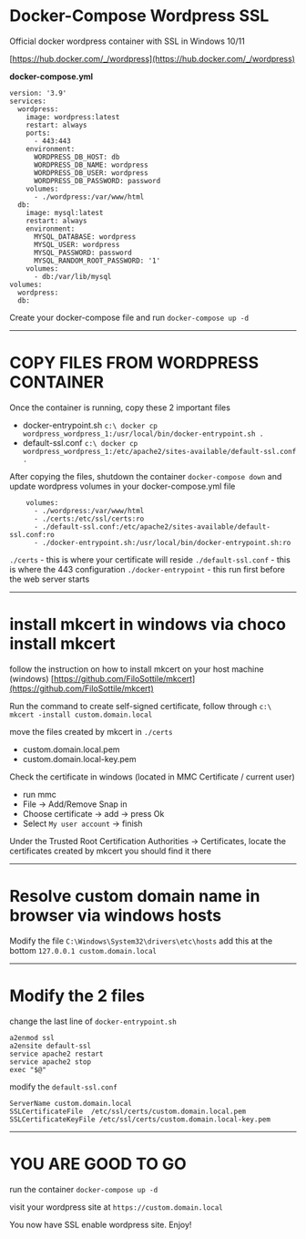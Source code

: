 # Docker-Compose Wordpress SSL
 Official docker wordpress container with SSL in Windows 10/11

[https://hub.docker.com/_/wordpress](https://hub.docker.com/_/wordpress)

**docker-compose.yml**
```
version: '3.9'
services:
  wordpress:
    image: wordpress:latest
    restart: always
    ports:
      - 443:443
    environment:
      WORDPRESS_DB_HOST: db
      WORDPRESS_DB_NAME: wordpress
      WORDPRESS_DB_USER: wordpress
      WORDPRESS_DB_PASSWORD: password
    volumes:
      - ./wordpress:/var/www/html
  db:
    image: mysql:latest
    restart: always
    environment:
      MYSQL_DATABASE: wordpress
      MYSQL_USER: wordpress
      MYSQL_PASSWORD: password
      MYSQL_RANDOM_ROOT_PASSWORD: '1'
    volumes:
      - db:/var/lib/mysql
volumes:
  wordpress:
  db:
```

Create your docker-compose file and run `docker-compose up -d`

----------
# COPY FILES FROM WORDPRESS CONTAINER
Once the container is running, copy these 2 important files
- docker-entrypoint.sh `c:\ docker cp wordpress_wordpress_1:/usr/local/bin/docker-entrypoint.sh .`
- default-ssl.conf `c:\ docker cp wordpress_wordpress_1:/etc/apache2/sites-available/default-ssl.conf .`


After copying the files, shutdown the container 
`
docker-compose down
`
and update wordpress volumes in your docker-compose.yml file
```
    volumes:
      - ./wordpress:/var/www/html
      - ./certs:/etc/ssl/certs:ro
      - ./default-ssl.conf:/etc/apache2/sites-available/default-ssl.conf:ro
      - ./docker-entrypoint.sh:/usr/local/bin/docker-entrypoint.sh:ro
```

`./certs` - this is where your certificate will reside
`./default-ssl.conf` - this is where the 443 configuration
`./docker-entrypoint` - this run first before the web server starts

----------

# install mkcert in windows via choco install mkcert
follow the instruction on how to install mkcert on your host machine (windows)
[https://github.com/FiloSottile/mkcert](https://github.com/FiloSottile/mkcert)

Run the command to create self-signed certificate, follow through
`c:\ mkcert -install custom.domain.local` 

move the files created by mkcert in `./certs`
- custom.domain.local.pem
- custom.domain.local-key.pem

Check the certificate in windows (located in MMC Certificate / current user)
- run mmc
- File -> Add/Remove Snap in
- Choose certificate -> add -> press Ok
- Select `My user account` -> finish

Under the Trusted Root Certification Authorities -> Certificates, locate the certificates created by mkcert
you should find it there

----------
# Resolve custom domain name in browser via windows hosts
Modify the file `C:\Windows\System32\drivers\etc\hosts`
add this at the bottom `127.0.0.1 custom.domain.local`

----------
# Modify the 2 files
change the last line of `docker-entrypoint.sh`
```
a2enmod ssl
a2ensite default-ssl
service apache2 restart
service apache2 stop
exec "$@"
```

modify the `default-ssl.conf`
```
ServerName custom.domain.local
SSLCertificateFile	/etc/ssl/certs/custom.domain.local.pem
SSLCertificateKeyFile /etc/ssl/certs/custom.domain.local-key.pem
```

----------
# YOU ARE GOOD TO GO
run the container
`
docker-compose up -d
`

visit your wordpress site at `https://custom.domain.local`

You now have SSL enable wordpress site. Enjoy!












